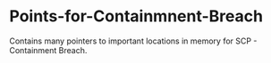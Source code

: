 # Points-for-Containmnent-Breach
Contains many pointers to important locations in memory for SCP - Containment Breach.
